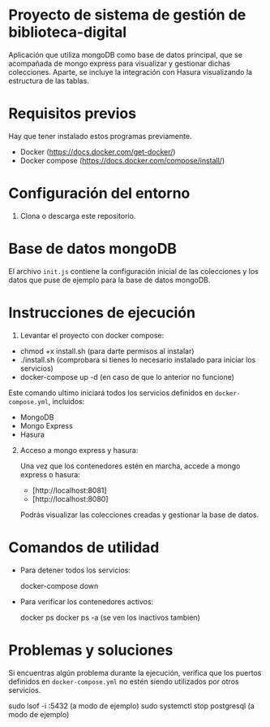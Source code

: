 # Proyecto de sistema de gestión de biblioteca-digital
Aplicación que utiliza mongoDB como base de datos principal, que se
acompañada de mongo express para visualizar y gestionar dichas colecciones. 
Aparte, se incluye la integración con Hasura visualizando la estructura de las tablas.

# Requisitos previos
Hay que tener instalado estos programas previamente.
- Docker (https://docs.docker.com/get-docker/)
- Docker compose (https://docs.docker.com/compose/install/)

# Configuración del entorno
1. Clona o descarga este repositorio.


# Base de datos mongoDB

El archivo `init.js` contiene la configuración inicial de las colecciones y los datos que puse de ejemplo para la base de datos mongoDB.


# Instrucciones de ejecución

1. Levantar el proyecto con docker compose:
  - chmod +x install.sh (para darte permisos al instalar)
  - ./install.sh (comprobara si tienes lo necesario instalado para iniciar los servicios)
  - docker-compose up -d (en caso de que lo anterior no funcione)

  Este comando ultimo iniciará todos los servicios definidos en `docker-compose.yml`, incluidos:
   - MongoDB
   - Mongo Express
   - Hasura

2. Acceso a mongo express y hasura:

   Una vez que los contenedores estén en marcha, accede a mongo express o hasura:

   - [http://localhost:8081]
   - [http://localhost:8080]

   Podrás visualizar las colecciones creadas y gestionar la base de datos.

# Comandos de utilidad

- Para detener todos los servicios:

  docker-compose down

- Para verificar los contenedores activos:

  docker ps
  docker ps -a (se ven los inactivos tambien)

# Problemas y soluciones

Si encuentras algún problema durante la ejecución, verifica que los puertos definidos en `docker-compose.yml` no estén siendo utilizados por otros servicios.

sudo lsof -i :5432 (a modo de ejemplo)
sudo systemctl stop postgresql (a modo de ejemplo)
